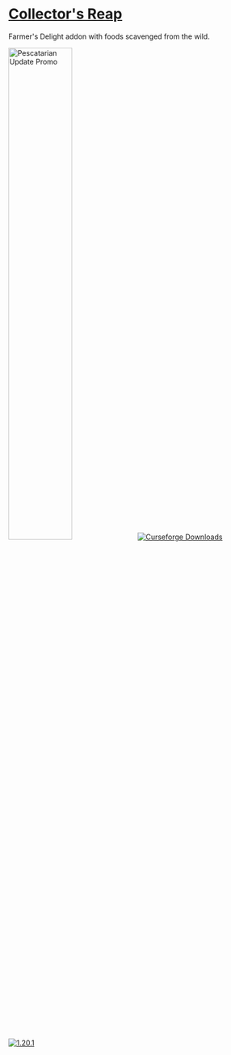 # [Collector's Reap](https://www.curseforge.com/minecraft/mc-mods/collectors-reap)
Farmer's Delight addon with foods scavenged from the wild.

<img src="https://i.imgur.com/PumpIKL.png" width="50%" height="auto" alt="Pescatarian Update Promo">

<a href="https://www.curseforge.com/minecraft/mc-mods/collectors-reap">
  <img src="https://cf.way2muchnoise.eu/full_807101_downloads.svg" alt="Curseforge Downloads">
</a>

[![1.20.1](https://github.com/brnbrd/CollectorsReap/actions/workflows/build-1.20.1.yml/badge.svg?branch=1.20.1)](https://github.com/brnbrd/CollectorsReap/actions/workflows/build-1.20.1.yml)
